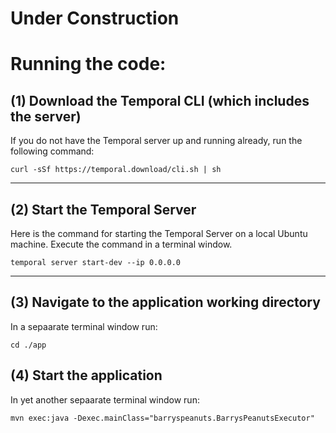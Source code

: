 # Under Construction


# Running the code:

## (1) Download the Temporal CLI (which includes the server)

If you do not have the Temporal server up and running already, run the following command: 

`curl -sSf https://temporal.download/cli.sh | sh`

---

## (2) Start the Temporal Server

Here is the command for starting the Temporal Server on a local Ubuntu machine. Execute the command in a terminal window.

`temporal server start-dev --ip 0.0.0.0`


---

## (3) Navigate to the application working directory

In a sepaarate terminal window run:


```
cd ./app
```

## (4) Start the application

In yet another sepaarate terminal window run:

```
mvn exec:java -Dexec.mainClass="barryspeanuts.BarrysPeanutsExecutor"
```


